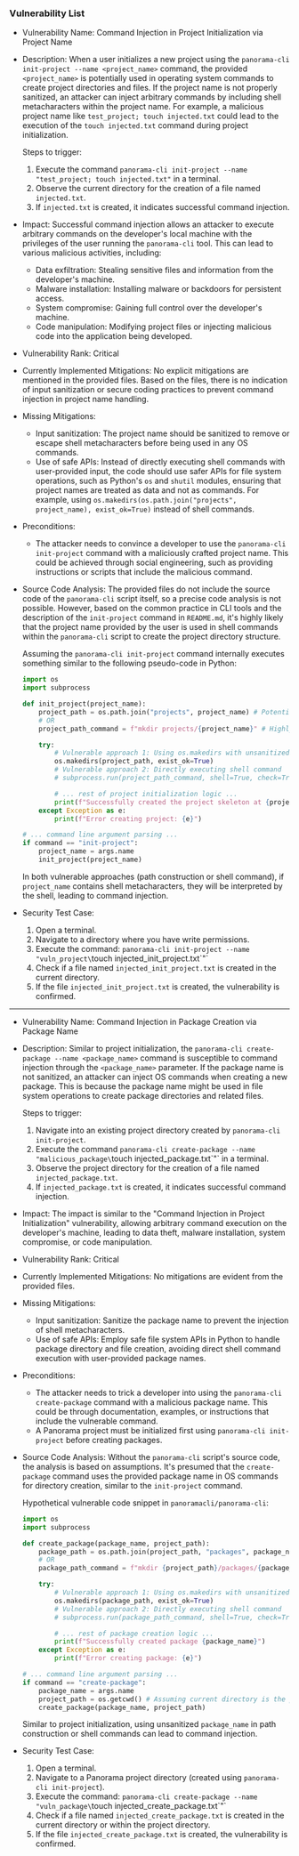 ### Vulnerability List

* Vulnerability Name: Command Injection in Project Initialization via Project Name

* Description:
    When a user initializes a new project using the `panorama-cli init-project --name <project_name>` command, the provided `<project_name>` is potentially used in operating system commands to create project directories and files. If the project name is not properly sanitized, an attacker can inject arbitrary commands by including shell metacharacters within the project name. For example, a malicious project name like `test_project; touch injected.txt` could lead to the execution of the `touch injected.txt` command during project initialization.

    Steps to trigger:
    1. Execute the command `panorama-cli init-project --name "test_project; touch injected.txt"` in a terminal.
    2. Observe the current directory for the creation of a file named `injected.txt`.
    3. If `injected.txt` is created, it indicates successful command injection.

* Impact:
    Successful command injection allows an attacker to execute arbitrary commands on the developer's local machine with the privileges of the user running the `panorama-cli` tool. This can lead to various malicious activities, including:
    - Data exfiltration: Stealing sensitive files and information from the developer's machine.
    - Malware installation: Installing malware or backdoors for persistent access.
    - System compromise: Gaining full control over the developer's machine.
    - Code manipulation: Modifying project files or injecting malicious code into the application being developed.

* Vulnerability Rank: Critical

* Currently Implemented Mitigations:
    No explicit mitigations are mentioned in the provided files. Based on the files, there is no indication of input sanitization or secure coding practices to prevent command injection in project name handling.

* Missing Mitigations:
    - Input sanitization: The project name should be sanitized to remove or escape shell metacharacters before being used in any OS commands.
    - Use of safe APIs: Instead of directly executing shell commands with user-provided input, the code should use safer APIs for file system operations, such as Python's `os` and `shutil` modules, ensuring that project names are treated as data and not as commands. For example, using `os.makedirs(os.path.join("projects", project_name), exist_ok=True)` instead of shell commands.

* Preconditions:
    - The attacker needs to convince a developer to use the `panorama-cli init-project` command with a maliciously crafted project name. This could be achieved through social engineering, such as providing instructions or scripts that include the malicious command.

* Source Code Analysis:
    The provided files do not include the source code of the `panorama-cli` script itself, so a precise code analysis is not possible. However, based on the common practice in CLI tools and the description of the `init-project` command in `README.md`, it's highly likely that the project name provided by the user is used in shell commands within the `panorama-cli` script to create the project directory structure.

    Assuming the `panorama-cli init-project` command internally executes something similar to the following pseudo-code in Python:

    ```python
    import os
    import subprocess

    def init_project(project_name):
        project_path = os.path.join("projects", project_name) # Potentially vulnerable path construction
        # OR
        project_path_command = f"mkdir projects/{project_name}" # Highly vulnerable command construction

        try:
            # Vulnerable approach 1: Using os.makedirs with unsanitized path
            os.makedirs(project_path, exist_ok=True)
            # Vulnerable approach 2: Directly executing shell command
            # subprocess.run(project_path_command, shell=True, check=True) # shell=True is dangerous here

            # ... rest of project initialization logic ...
            print(f"Successfully created the project skeleton at {project_path}")
        except Exception as e:
            print(f"Error creating project: {e}")

    # ... command line argument parsing ...
    if command == "init-project":
        project_name = args.name
        init_project(project_name)
    ```

    In both vulnerable approaches (path construction or shell command), if `project_name` contains shell metacharacters, they will be interpreted by the shell, leading to command injection.

* Security Test Case:
    1. Open a terminal.
    2. Navigate to a directory where you have write permissions.
    3. Execute the command: `panorama-cli init-project --name "vuln_project\`touch injected_init_project.txt\`"`
    4. Check if a file named `injected_init_project.txt` is created in the current directory.
    5. If the file `injected_init_project.txt` is created, the vulnerability is confirmed.

---

* Vulnerability Name: Command Injection in Package Creation via Package Name

* Description:
    Similar to project initialization, the `panorama-cli create-package --name <package_name>` command is susceptible to command injection through the `<package_name>` parameter. If the package name is not sanitized, an attacker can inject OS commands when creating a new package. This is because the package name might be used in file system operations to create package directories and related files.

    Steps to trigger:
    1. Navigate into an existing project directory created by `panorama-cli init-project`.
    2. Execute the command `panorama-cli create-package --name "malicious_package\`touch injected_package.txt\`"` in a terminal.
    3. Observe the project directory for the creation of a file named `injected_package.txt`.
    4. If `injected_package.txt` is created, it indicates successful command injection.

* Impact:
    The impact is similar to the "Command Injection in Project Initialization" vulnerability, allowing arbitrary command execution on the developer's machine, leading to data theft, malware installation, system compromise, or code manipulation.

* Vulnerability Rank: Critical

* Currently Implemented Mitigations:
    No mitigations are evident from the provided files.

* Missing Mitigations:
    - Input sanitization: Sanitize the package name to prevent the injection of shell metacharacters.
    - Use of safe APIs: Employ safe file system APIs in Python to handle package directory and file creation, avoiding direct shell command execution with user-provided package names.

* Preconditions:
    - The attacker needs to trick a developer into using the `panorama-cli create-package` command with a malicious package name. This could be through documentation, examples, or instructions that include the vulnerable command.
    - A Panorama project must be initialized first using `panorama-cli init-project` before creating packages.

* Source Code Analysis:
    Without the `panorama-cli` script's source code, the analysis is based on assumptions. It's presumed that the `create-package` command uses the provided package name in OS commands for directory creation, similar to the `init-project` command.

    Hypothetical vulnerable code snippet in `panoramacli/panorama-cli`:

    ```python
    import os
    import subprocess

    def create_package(package_name, project_path):
        package_path = os.path.join(project_path, "packages", package_name) # Potentially vulnerable path construction
        # OR
        package_path_command = f"mkdir {project_path}/packages/{package_name}" # Highly vulnerable command construction

        try:
            # Vulnerable approach 1: Using os.makedirs with unsanitized path
            os.makedirs(package_path, exist_ok=True)
            # Vulnerable approach 2: Directly executing shell command
            # subprocess.run(package_path_command, shell=True, check=True) # shell=True is dangerous here

            # ... rest of package creation logic ...
            print(f"Successfully created package {package_name}")
        except Exception as e:
            print(f"Error creating package: {e}")

    # ... command line argument parsing ...
    if command == "create-package":
        package_name = args.name
        project_path = os.getcwd() # Assuming current directory is the project root
        create_package(package_name, project_path)
    ```

    Similar to project initialization, using unsanitized `package_name` in path construction or shell commands can lead to command injection.

* Security Test Case:
    1. Open a terminal.
    2. Navigate to a Panorama project directory (created using `panorama-cli init-project`).
    3. Execute the command: `panorama-cli create-package --name "vuln_package\`touch injected_create_package.txt\`"`
    4. Check if a file named `injected_create_package.txt` is created in the current directory or within the project directory.
    5. If the file `injected_create_package.txt` is created, the vulnerability is confirmed.